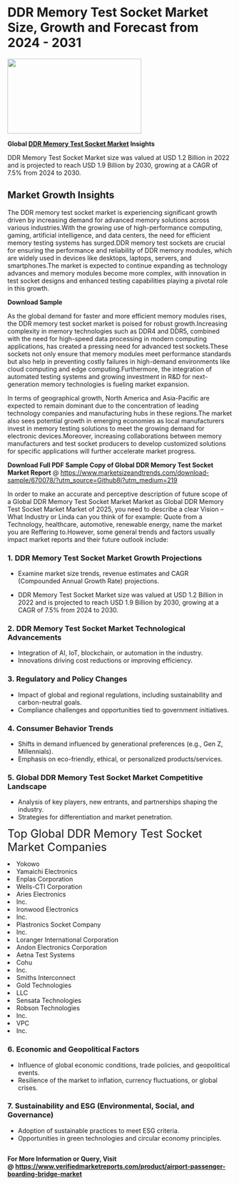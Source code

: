 <H1>DDR Memory Test Socket Market Size, Growth and Forecast from 2024 - 2031</H1><img class="aligncenter size-medium wp-image-584254" src="https://thirdeyenews.in/wp-content/uploads/2024/09/Global-Market-Research-300x168.jpeg" alt="" width="300" height="168" /><p><strong>Global&nbsp;<a href="https://www.marketsizeandtrends.com/download-sample/670078/?utm_source=Github8j?utm_medium=219">DDR Memory Test Socket Market</a> Insights</strong></p><p>DDR Memory Test Socket Market size was valued at USD 1.2 Billion in 2022 and is projected to reach USD 1.9 Billion by 2030, growing at a CAGR of 7.5% from 2024 to 2030.</p><p><h2>Market Growth Insights</h2> <p>The DDR memory test socket market is experiencing significant growth driven by increasing demand for advanced memory solutions across various industries.With the growing use of high-performance computing, gaming, artificial intelligence, and data centers, the need for efficient memory testing systems has surged.DDR memory test sockets are crucial for ensuring the performance and reliability of DDR memory modules, which are widely used in devices like desktops, laptops, servers, and smartphones.The market is expected to continue expanding as technology advances and memory modules become more complex, with innovation in test socket designs and enhanced testing capabilities playing a pivotal role in this growth.</p> <p><strong>Download Sample</strong></p> <p>As the global demand for faster and more efficient memory modules rises, the DDR memory test socket market is poised for robust growth.Increasing complexity in memory technologies such as DDR4 and DDR5, combined with the need for high-speed data processing in modern computing applications, has created a pressing need for advanced test sockets.These sockets not only ensure that memory modules meet performance standards but also help in preventing costly failures in high-demand environments like cloud computing and edge computing.Furthermore, the integration of automated testing systems and growing investment in R&D for next-generation memory technologies is fueling market expansion.</p> <p>In terms of geographical growth, North America and Asia-Pacific are expected to remain dominant due to the concentration of leading technology companies and manufacturing hubs in these regions.The market also sees potential growth in emerging economies as local manufacturers invest in memory testing solutions to meet the growing demand for electronic devices.Moreover, increasing collaborations between memory manufacturers and test socket producers to develop customized solutions for specific applications will further accelerate market progress.</p> <p><span class=""><strong>Download Full PDF Sample Copy of Global DDR Memory Test Socket Market Report</strong> @ <a href="https://www.marketsizeandtrends.com/download-sample/670078/?utm_source=Github8j?utm_medium=219" target="_blank">https://www.marketsizeandtrends.com/download-sample/670078/?utm_source=Github8j?utm_medium=219</a></span></p><p>In order to make an accurate and perceptive description of future scope of a Global&nbsp;DDR Memory Test Socket Market Market as Global&nbsp;DDR Memory Test Socket Market Market of 2025, you need to describe a clear Vision &ndash; What Industry or Linda can you think of for example: Quote from a Technology, healthcare, automotive, renewable energy, name the market you are Reffering to.However, some general trends and factors usually impact market reports and their future outlook include:</p><h3>1.&nbsp;<strong>DDR Memory Test Socket Market Growth Projections</strong></h3><ul><li>Examine market size trends, revenue estimates and CAGR (Compounded Annual Growth Rate) projections.</li><li><p>DDR Memory Test Socket Market size was valued at USD 1.2 Billion in 2022 and is projected to reach USD 1.9 Billion by 2030, growing at a CAGR of 7.5% from 2024 to 2030.</p></li></ul><h3>2.&nbsp;<strong>DDR Memory Test Socket Market Technological Advancements</strong></h3><ul><li>Integration of AI, IoT, blockchain, or automation in the industry.</li><li>Innovations driving cost reductions or improving efficiency.</li></ul><h3>3.&nbsp;<strong>Regulatory and Policy Changes</strong></h3><ul><li>Impact of global and regional regulations, including sustainability and carbon-neutral goals.</li><li>Compliance challenges and opportunities tied to government initiatives.</li></ul><h3>4.&nbsp;<strong>Consumer Behavior Trends</strong></h3><ul><li>Shifts in demand influenced by generational preferences (e.g., Gen Z, Millennials).</li><li>Emphasis on eco-friendly, ethical, or personalized products/services.</li></ul><h3>5.&nbsp;<strong>Global DDR Memory Test Socket Market Competitive Landscape</strong></h3><ul><li>Analysis of key players, new entrants, and partnerships shaping the industry.</li><li>Strategies for differentiation and market penetration.</li></ul><p data-pm-slice="1 1 []"><span style="color: inherit; font-family: inherit; font-size: 25px;">Top Global DDR Memory Test Socket Market Companies</span></p><div class="" data-test-id=""><p><li>Yokowo</li><li> Yamaichi Electronics</li><li> Enplas Corporation</li><li> Wells-CTI Corporation</li><li> Aries Electronics</li><li> Inc.</li><li> Ironwood Electronics</li><li> Inc.</li><li> Plastronics Socket Company</li><li> Inc.</li><li> Loranger International Corporation</li><li> Andon Electronics Corporation</li><li> Aetna Test Systems</li><li> Cohu</li><li> Inc.</li><li> Smiths Interconnect</li><li> Gold Technologies</li><li> LLC</li><li> Sensata Technologies</li><li> Robson Technologies</li><li> Inc.</li><li> VPC</li><li> Inc.</li></p></div><h3>6.&nbsp;<strong>Economic and Geopolitical Factors</strong></h3><ul><li>Influence of global economic conditions, trade policies, and geopolitical events.</li><li>Resilience of the market to inflation, currency fluctuations, or global crises.</li></ul><h3>7.&nbsp;<strong>Sustainability and ESG (Environmental, Social, and Governance)</strong></h3><ul><li>Adoption of sustainable practices to meet ESG criteria.</li><li>Opportunities in green technologies and circular economy principles.</li></ul><h2><strong style="font-size: 14px;">For More Information or Query, Visit @&nbsp;</strong><a style="background-color: #ffffff; font-size: 14px;" href="https://www.marketsizeandtrends.com/report/ddr-memory-test-socket-market/" target="_blank">https://www.verifiedmarketreports.com/product/airport-passenger-boarding-bridge-market</a></h2>